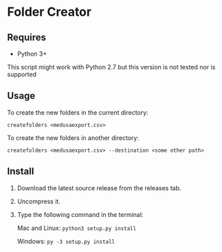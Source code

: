 Folder Creator
==============

Requires
--------
* Python 3+

This script might work with Python 2.7 but this version is not tested nor is supported

Usage
-----

To create the new folders in the current directory:

`createfolders <medusaexport.csv>`

To create the new folders in another directory:

`createfolders <medusaexport.csv> --destination <some other path>`


Install
-------

1) Download the latest source release from the releases tab.

3) Uncompress it.

2) Type the following command in the terminal:

    Mac and Linux: `python3 setup.py install`
    
    Windows: `py -3 setup.py install`
    
